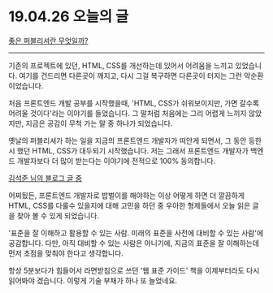 # 19.04.26 오늘의 글


[좋은 퍼블리셔란 무엇일까?](http://woowabros.github.io/woowabros/2016/07/15/good_publisher.html)

--- 

기존의 프로젝트에 있던, HTML, CSS를 개선하는데 있어서 어려움을 느끼고 있었습니다. 여기를 건드리면 다른곳이 깨지고, 다시 그걸 복구하면 다른곳이 터지는 그런 악순환이었습니다.

처음 프론트엔드 개발 공부를 시작했을때, 'HTML, CSS가 쉬워보이지만, 가면 갈수록 어려울 것이다'라는 이야기를 들었습니다. 그 말처럼 처음에는 그리 어렵게 느끼지 않았지만, 지금은 공감이 무척 가는 말 중 하나가 되었습니다.

옛날의 퍼블리셔가 하는 일을 지금의 프론트엔드 개발자가 떠안게 되면서, 그 동안 등한시 했던 HTML, CSS가 대두되기 시작했습니다. 저는 그래서 프론트엔드 개발자가 백엔드 개발자보다 더 많이 받는다는 이야기에 전적으로 100% 동의합니다. 

[김석준 님의 블로그 글 중](https://seokjun.kim/front-end-dev-stack-2017/)

어찌됬든, 프론트엔드 개발자로 밥벌이를 해야하는 이상 어떻게 하면 더 깔끔하게 HTML, CSS를 다룰수 있을지에 대해 고민을 하던 중 우아한 형제들에서 오늘 읽은 글을 찾아 볼 수 있게 되었습니다. 

'표준을 잘 이해하고 활용할 수 있는 사람. 미래의 표준을 사전에 대비할 수 있는 사람'에 공감합니다. 다만, 아직 대비할 수 있는 사람은 아니기에, 지금의 표준을 잘 이해하는데 먼저 초점을 맞춰야 한다고 생각합니다.

항상 5분보다가 힘들어서 라면받침으로 쓰던 '웹 표준 가이드' 책을 이제부터라도  다시 읽어봐야 겠습니다. 이렇게 기술 부채가 하나 또 늘었네요. 